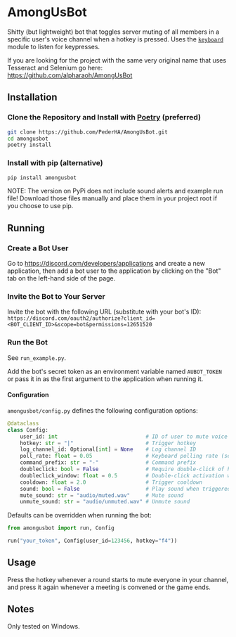 # AmongUsBot

Shitty (but lightweight) bot that toggles server muting of all members in a specific user's voice channel when a hotkey is pressed. Uses the [`keyboard`](https://pypi.org/project/keyboard/) module to listen for keypresses. 

If you are looking for the project with the same very original name that uses Tesseract and Selenium go here: https://github.com/alpharaoh/AmongUsBot

## Installation

### Clone the Repository and Install with [Poetry](https://python-poetry.org/) (preferred)

```bash
git clone https://github.com/PederHA/AmongUsBot.git
cd amongusbot
poetry install
```

### Install with pip (alternative)

```bash
pip install amongusbot
```

NOTE: The version on PyPi does not include sound alerts and example run file! Download those files manually and place them in your project root if you choose to use pip.

## Running

### Create a Bot User

Go to https://discord.com/developers/applications and create a new application, then add a bot user to the application by clicking on the "Bot" tab on the left-hand side of the page.

### Invite the Bot to Your Server

Invite the bot with the following URL (substitute with your bot's ID):
`https://discord.com/oauth2/authorize?client_id=<BOT_CLIENT_ID>&scope=bot&permissions=12651520`

### Run the Bot

See `run_example.py`.

Add the bot's secret token as an environment variable named `AUBOT_TOKEN` or pass it in as the first argument to the application when running it.

#### Configuration

`amongusbot/config.py` defines the following configuration options:

```python
@dataclass
class Config:
    user_id: int                            # ID of user to mute voice channel of
    hotkey: str = "|"                       # Trigger hotkey
    log_channel_id: Optional[int] = None    # Log channel ID
    poll_rate: float = 0.05                 # Keyboard polling rate (seconds)
    command_prefix: str = "-"               # Command prefix
    doubleclick: bool = False               # Require double-click of hotkey to trigger
    doubleclick_window: float = 0.5         # Double-click activation window (seconds)
    cooldown: float = 2.0                   # Trigger cooldown
    sound: bool = False                     # Play sound when triggered
    mute_sound: str = "audio/muted.wav"     # Mute sound
    unmute_sound: str = "audio/unmuted.wav" # Unmute sound
```

Defaults can be overridden when running the bot:

```python
from amongusbot import run, Config

run("your_token", Config(user_id=123456, hotkey="f4"))
```

## Usage

Press the hotkey whenever a round starts to mute everyone in your channel, and press it again whenever a meeting is convened or the game ends.

## Notes

Only tested on Windows.